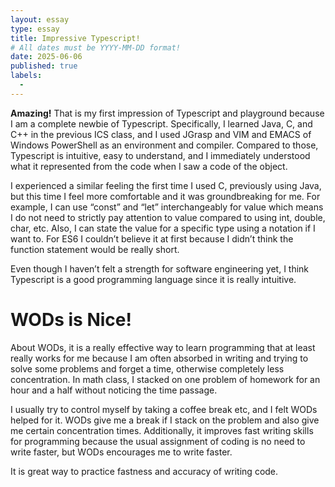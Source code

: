 ```yaml
---
layout: essay
type: essay
title: Impressive Typescript!
# All dates must be YYYY-MM-DD format!
date: 2025-06-06
published: true
labels:
  - 
---
```



**Amazing!** That is my first impression of Typescript and playground because I am a complete newbie of Typescript. Specifically, I learned Java, C, and C++ in the previous ICS class, and I used JGrasp and VIM and EMACS of Windows PowerShell as an environment and compiler. Compared to those, Typescript is intuitive, easy to understand, and I immediately understood what it represented from the code when I saw a code of the object. 

I experienced a similar feeling the first time I used C, previously using Java, but this time I feel more comfortable and it was groundbreaking for me. For example, I can use “const” and “let” interchangeably for value which means I do not need to strictly pay attention to value compared to using int, double, char, etc. Also, I can state the value for a specific type using a notation if I want to. For ES6 I couldn’t believe it at first because I didn’t think the function statement would be really short.

Even though I haven’t felt a strength for software engineering yet, I think Typescript is a good programming language since it is really intuitive.

# WODs is Nice!
About WODs, it is a really effective way to learn programming that at least really works for me because I am often absorbed in writing and trying to solve some problems and forget a time, otherwise completely less concentration. In math class, I stacked on one problem of homework for an hour and a half without noticing the time passage. 

I usually try to control myself by taking a coffee break etc, and I felt WODs helped for it. WODs give me a break if I stack on the problem and also give me certain concentration times. Additionally, it improves fast writing skills for programming because the usual assignment of coding is no need to write faster, but WODs encourages me to write faster. 

It is great way to practice fastness and accuracy of writing code.
